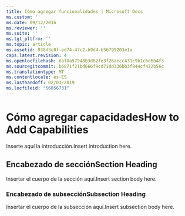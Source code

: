 ```yaml
---
title: Cómo agregar funcionalidades | Microsoft Docs
ms.custom: ''
ms.date: 09/12/2016
ms.reviewer: ''
ms.suite: ''
ms.tgt_pltfrm: ''
ms.topic: article
ms.assetid: 938d3c8f-ed74-47c2-b9d4-b56799203e1a
caps.latest.revision: 4
ms.openlocfilehash: 6af8a57948b3d62fe3f26aecc431c9b1c6e6b4f3
ms.sourcegitcommit: b6871f21bd666f9cd71dd336bb3f844cf472b56c
ms.translationtype: MT
ms.contentlocale: es-ES
ms.lasthandoff: 02/03/2019
ms.locfileid: "56856731"
---
```

# <a name="how-to-add-capabilities"></a><span data-ttu-id="21707-102">Cómo agregar capacidades</span><span class="sxs-lookup"><span data-stu-id="21707-102">How to Add Capabilities</span></span>

<span data-ttu-id="21707-103">Inserte aquí la introducción.</span><span class="sxs-lookup"><span data-stu-id="21707-103">Insert introduction here.</span></span>

## <a name="section-heading"></a><span data-ttu-id="21707-104">Encabezado de sección</span><span class="sxs-lookup"><span data-stu-id="21707-104">Section Heading</span></span>

<span data-ttu-id="21707-105">Insertar el cuerpo de la sección aquí.</span><span class="sxs-lookup"><span data-stu-id="21707-105">Insert section body here.</span></span>

### <a name="subsection-heading"></a><span data-ttu-id="21707-106">Encabezado de subsección</span><span class="sxs-lookup"><span data-stu-id="21707-106">Subsection Heading</span></span>

<span data-ttu-id="21707-107">Insertar el cuerpo de la subsección aquí.</span><span class="sxs-lookup"><span data-stu-id="21707-107">Insert subsection body here.</span></span>
